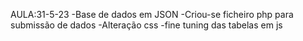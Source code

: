 AULA:31-5-23
-Base de dados em JSON 
-Criou-se ficheiro php para submissão de dados 
-Alteração css
-fine tuning das tabelas em js